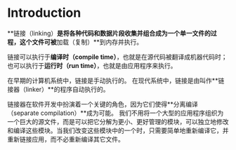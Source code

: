 # Introduction

**链接（linking）**是将各种代码和数据片段收集并组合成为一个单一文件的过程，这个文件可被**加载（复制）**到内存并执行。

链接可以执行于**编译时（compile time）**，也就是在源代码被翻译成机器代码时；
也可以执行于**运行时（run time）**，也就是由应用程序来执行。

在早期的计算机系统中，链接是手动执行的。
在现代系统中，链接是由叫作**链接器（linker）**的程序自动执行的。

链接器在软件开发中扮演着一个关键的角色，因为它们使得**分离编译（separate compilation）**成为可能。
我们不用将一个大型的应用程序组织为一个巨大的源文件，而是可以把它分解为更小、更好管理的模块，可以独立地修改和编译这些模块。当我们改变这些模块中的一个时，只需要简单地重新编译它，并重新链接应用，而不必重新编译其它文件。

